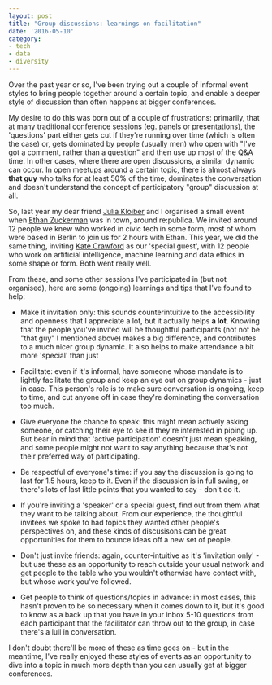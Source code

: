 ```yaml
---
layout: post
title: "Group discussions: learnings on facilitation"
date: '2016-05-10'
category:
- tech
- data
- diversity
---
```


Over the past year or so, I've been trying out a couple of informal event styles to bring people together around a certain topic, and enable a deeper style of discussion than often happens at bigger conferences.

<!--more-->

My desire to do this was born out of a couple of frustrations: primarily, that at many traditional conference sessions (eg. panels or presentations), the 'questions' part either gets cut if they're running over time (which is often the case) or, gets dominated by people (usually men) who open with "I've got a comment, rather than a question" and then use up most of the Q&A time. In other cases, where there are open discussions, a similar dynamic can occur. In open meetups around a certain topic, there is almost always **that guy** who talks for at least 50% of the time, dominates the conversation and doesn't understand the concept of participatory "group" discussion at all. 

So, last year my dear friend [Julia Kloiber](http://twitter.com/j_kloiber) and I organised a small event when [Ethan Zuckerman](https://twitter.com/ethanz) was in town, around re:publica. We invited around 12 people we knew who worked in civic tech in some form, most of whom were based in Berlin to join us for 2 hours with Ethan. This year, we did the same thing, inviting [Kate Crawford](https://twitter.com/katecrawford) as our 'special guest', with 12 people who work on artificial intelligence, machine learning and data ethics in some shape or form. Both went really well.

From these, and some other sessions I've participated in (but not organised), here are some (ongoing) learnings and tips that I've found to help:

* Make it invitation only: this sounds counterintuitive to the accessibility and openness that I appreciate a lot, but it actually helps **a lot**. Knowing that the people you've invited will be thoughtful participants (not not be "that guy" I mentioned above) makes a big difference, and contributes to a much nicer group dynamic. It also helps to make attendance a bit more 'special' than just 

* Facilitate: even if it's informal, have someone whose mandate is to lightly facilitate the group and keep an eye out on group dynamics - just in case. This person's role is to make sure conversation is ongoing, keep to time, and cut anyone off in case they're dominating the conversation too much.

* Give everyone the chance to speak: this might mean actively asking someone, or catching their eye to see if they're interested in piping up. But bear in mind that 'active participation' doesn't just mean speaking, and some people might not want to say anything because that's not their preferred way of participating.

* Be respectful of everyone's time: if you say the discussion is going to last for 1.5 hours, keep to it. Even if the discussion is in full swing, or there's lots of last little points that you wanted to say - don't do it.

* If you're inviting a 'speaker' or a special guest, find out from them what they want to be talking about. From our experience, the thoughtful invitees we spoke to had topics they wanted other people's perspectives on, and these kinds of discusisons can be great opportunities for them to bounce ideas off a new set of people.

* Don't just invite friends: again, counter-intuitive as it's 'invitation only' - but use these as an opportunity to reach outside your usual network and get people to the table who you wouldn't otherwise have contact with, but whose work you've followed. 

* Get people to think of questions/topics in advance: in most cases, this hasn't proven to be so necessary when it comes down to it, but it's good to know as a back up that you have in your inbox 5-10 questions from each participant that the facilitator can throw out to the group, in case there's a lull in conversation.

I don't doubt there'll be more of these as time goes on - but in the meantime, I've really enjoyed these styles of events as an opportunity to dive into a topic in much more depth than you can usually get at bigger conferences.

